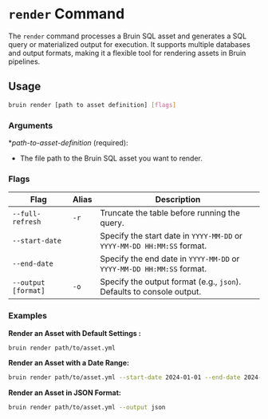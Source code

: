 # `render` Command

The `render` command processes a Bruin SQL asset and generates a SQL query or materialized output for execution. 
It supports multiple databases and output formats, making it a flexible tool for rendering assets in Bruin pipelines.

## Usage

```bash
bruin render [path to asset definition] [flags]
```

### Arguments

**path-to-asset-definition* (required):
- The file path to the Bruin SQL asset you want to render.


### Flags

| Flag               | Alias | Description                                                           |
|--------------------|-------|-----------------------------------------------------------------------|
| `--full-refresh`   | `-r`  | Truncate the table before running the query.                          |
| `--start-date`     |       | Specify the start date in `YYYY-MM-DD` or `YYYY-MM-DD HH:MM:SS` format.|
| `--end-date`       |       | Specify the end date in `YYYY-MM-DD` or `YYYY-MM-DD HH:MM:SS` format. |
| `--output [format]`| `-o`  | Specify the output format (e.g., `json`). Defaults to console output.  |


### Examples

**Render an Asset with Default Settings :**

```bash
bruin render path/to/asset.yml
```
**Render an Asset with a Date Range:**
```bash
bruin render path/to/asset.yml --start-date 2024-01-01 --end-date 2024-01-31
```
**Render an Asset in JSON Format:**
```bash
bruin render path/to/asset.yml --output json
```

